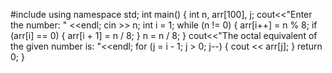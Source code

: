 #include <iostream>
using namespace std;
int main()
{
    int n, arr[100], j;
  cout<<"Enter the number: " <<endl;
    cin >> n;
    int i = 1;
    while (n != 0)
    {
        arr[i++] = n % 8;
        if (arr[i] == 0)
        {
            arr[i + 1] = n / 8;
        }
        n = n / 8;
    }
  cout<<"The octal equivalent of the given number is: "<<endl;
    for (j = i - 1; j > 0; j--)
    {
        cout << arr[j];
    }
    return 0;
}
